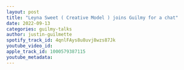 ```yaml
---
layout: post
title: "Leyna Sweet ( Creative Model ) joins Guilmy for a chat"
date: 2022-09-13
categories: guilmy-talks
author: justin-guilmette
spotify_track_id: 4qnlFAys8u8uvj8wzs87Jk
youtube_video_id: 
apple_track_id: 1000579387115
youtube_metadata: 
---
```

